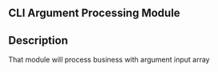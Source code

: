 ## CLI Argument Processing Module

## Description

That module will process business with argument input array